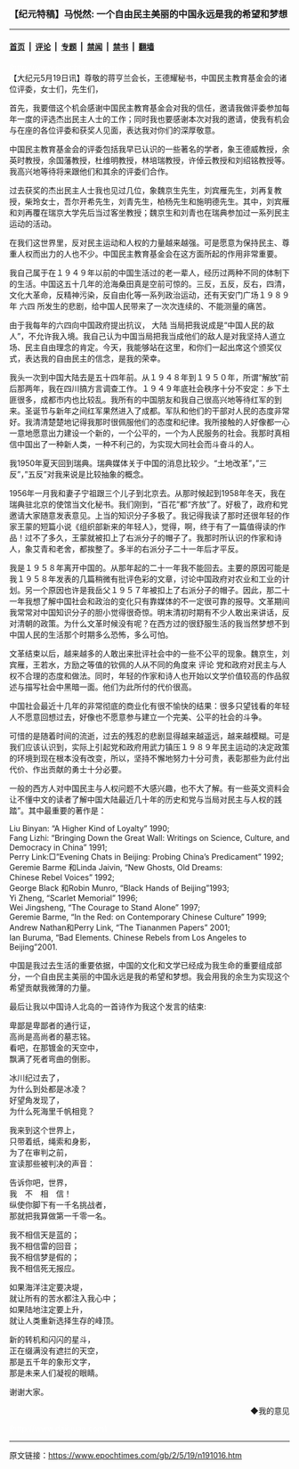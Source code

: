 ### 【纪元特稿】马悦然: 一个自由民主美丽的中国永远是我的希望和梦想

---

#### [首页](../../../..?n191016) &nbsp;|&nbsp; [评论](../../../../../epoch-comment?n191016) &nbsp;|&nbsp; [专题](../../../../../epoch-special?n191016) &nbsp;|&nbsp; [禁闻](../../../../../epoch-news?n191016) &nbsp;|&nbsp; [禁书](../../../../../books?n191016) &nbsp;|&nbsp; [翻墙](https://github.com/gfw-breaker/nogfw/blob/master/README.md?n191016)


<div class="post_content" id="artbody" itemprop="articleBody">
 <!-- article content begin -->
 <p>
  <font color="#ffffff">
   (http://www.epochtimes.com)
  </font>
  <br/>
  【大纪元5月19日讯】尊敬的蒋亨兰会长，王德耀秘书，中国民主教育基金会的诸位评委，女士们，先生们，
 </p>
 <p>
  首先，我要借这个机会感谢中国民主教育基金会对我的信任，邀请我做评委参加每年一度的评选杰出民主人士的工作；同时我也要感谢本次对我的邀请，使我有机会与在座的各位评委和获奖人见面，表达我对你们的深厚敬意。
 </p>
 <p>
  中国民主教育基金会的评委包括我早已认识的一些著名的学者，象王德威教授，余英时教授，余国藩教授，杜维明教授，林培瑞教授，许倬云教授和刘绍铭教授等。我高兴地等待将来跟他们和其余的评委们合作。
 </p>
 <p>
  过去获奖的杰出民主人士我也见过几位，象魏京生先生，刘宾雁先生，刘再复教授，柴玲女士，吾尔开希先生，刘青先生，柏杨先生和施明德先生。其中，刘宾雁和刘再覆在瑞京大学先后当过客坐教授；魏京生和刘青也在瑞典参加过一系列民主运动的活动。
 </p>
 <p>
  在我们这世界里，反对民主运动和人权的力量越来越强。可是愿意为保持民主、尊重人权而出力的人也不少。中国民主教育基金会在这方面所起的作用非常重要。
 </p>
 <p>
  我自己属于在１９４９年以前的中国生活过的老一辈人，经历过两种不同的体制下的生活。中国这五十几年的沧海桑田真是空前可惊的。三反，五反，反右，四清，文化大革命，反精神污染，反自由化等一系列政治运动，还有天安门广场１９８９年
  <ok href="nf1102.htm">
   六四
  </ok>
  所发生的悲剧，给中国人民带来了一次次连续的、不能测量的痛苦。
 </p>
 <p>
  由于我每年的六四向中国政府提出抗议，
  <ok href="nsc413.htm">
   大陆
  </ok>
  当局把我说成是“中国人民的敌人”，不允许我入境。我自己认为中国当局把我当成他们的敌人是对我坚持人道立场、民主自由理念的肯定。今天，我能够站在这里，和你们一起出席这个颁奖仪式，表达我的自由民主的信念，是我的荣幸。
 </p>
 <p>
  我头一次到中国大陆去是五十四年前。从１９４８年到１９５０年，所谓“解放”前后那两年，我在四川搞方言调查工作。１９４９年底社会秩序十分不安定：乡下土匪很多，成都市内也比较乱。我所有的中国朋友和我自己很高兴地等待红军的到来。圣诞节与新年之间红军果然进入了成都。军队和他们的干部对人民的态度非常好。我清清楚楚地记得我那时很佩服他们的态度和纪律。我所接触的人好像都一心一意地愿意出力建设一个新的，一个公平的，一个为人民服务的社会。我那时真相信中国出了一种新人类，一种不利己的，为实现大同社会而斗奋斗的人。
 </p>
 <p>
  我1950年夏天回到瑞典。瑞典媒体关于中国的消息比较少。“土地改革”，”三反”，”五反”对我来说是比较抽象的概念。
 </p>
 <p>
  1956年一月我和妻子宁祖跟三个儿子到北京去。从那时候起到1958年冬天，我在瑞典驻北京的使馆当文化秘书。我们刚到，“百花”都“齐放”了。好极了，政府和党邀请大家随意发表意见。上当的知识分子多极了。我记得我读了那时还很年轻的作家王蒙的短篇小说《组织部新来的年轻人》，觉得，啊，终于有了一篇值得读的作品！过不了多久，王蒙就被扣上了右派分子的帽子了。我那时所认识的作家和诗人，象艾青和老舍，都挨整了。多半的右派分子二十一年后才平反。
 </p>
 <p>
  我是１９５８年离开中国的。从那年起的二十一年我不能回去。主要的原因可能是我１９５８年发表的几篇稍微有批评色彩的文章，讨论中国政府对农业和工业的计划。另一个原因也许是我岳父１９５７年被扣上了右派分子的帽子。因此，那二十一年我想了解中国社会和政治的变化只有靠媒体的不一定很可靠的报导。文革期间我常常对中国知识分子的胆小觉得很奇惊。明末清初时期有不少人敢出来讲话，反对清朝的政策。为什么文革时候没有呢？在西方过的很舒服生活的我当然梦想不到中国人民的生活那个时期多么恐怖，多么可怕。
 </p>
 <p>
  文革结束以后，越来越多的人敢出来批评社会中的一些不公平的现象。魏京生，刘宾雁，王若水，方励之等值的钦佩的人从不同的角度来
  <ok href="nccomment.htm">
   评论
  </ok>
  党和政府对民主与人权不合理的态度和做法。同时，年轻的作家和诗人也开始以文学价值较高的作品叙述与描写社会中黑暗一面。他们为此所付的代价很高。
 </p>
 <p>
  中国社会最近十几年的非常彻底的商业化有很不愉快的结果：很多只望钱看的年轻人不愿意回想过去，好像也不愿意参与建立一个完美、公平的社会的斗争。
 </p>
 <p>
  可惜的是随着时间的流逝，过去的残忍的悲剧显得越来越遥远，越来越模糊。可是我们应该认识到，实际上引起党和政府用武力镇压１９８９年民主运动的决定政策的环境到现在根本没有改变，所以，坚持不懈地努力十分可贵，表彰那些为此付出代价、作出贡献的勇士十分必要。
 </p>
 <p>
  一般的西方人对中国民主与人权问题不大感兴趣，也不大了解。有一些英文资料会让不懂中文的读者了解中国大陆最近几十年的历史和党与当局对民主与人权的践踏”。其中最重要的著作是：
 </p>
 <p>
  Liu Binyan: “A Higher Kind of Loyalty” 1990;
  <br/>
  Fang Lizhi: “Bringing Down the Great Wall: Writings on Science, Culture, and Democracy in China” 1991;
  <br/>
  Perry Link:□”Evening Chats in Beijing: Probing China’s Predicament” 1992;
  <br/>
  Geremie Barme 和Linda Jaivin, “New Ghosts, Old Dreams:
  <br/>
  Chinese Rebel Voices” 1992;
  <br/>
  George Black 和Robin Munro, “Black Hands of Beijing”1993;
  <br/>
  Yi Zheng, “Scarlet Memorial” 1996;
  <br/>
  Wei Jingsheng, “The Courage to Stand Alone” 1997;
  <br/>
  Geremie Barme, “In the Red: on Contemporary Chinese Culture” 1999;
  <br/>
  Andrew Nathan和Perry Link, “The Tiananmen Papers” 2001;
  <br/>
  Ian Buruma, “Bad Elements. Chinese Rebels from Los Angeles to Beijing”2001.
 </p>
 <p>
  中国是我过去生活的重要依据，中国的文化和文学已经成为我生命的重要组成部分，一个自由民主美丽的中国永远是我的希望和梦想。我会用我的余生为实现这个希望贡献我微薄的力量。
 </p>
 <p>
  最后让我以中国诗人北岛的一首诗作为我这个发言的结束:
 </p>
 <p>
  卑鄙是卑鄙者的通行证，
  <br/>
  高尚是高尚者的墓志铭。
  <br/>
  看吧，在那镀金的天空中，
  <br/>
  飘满了死者弯曲的倒影。
 </p>
 <p>
  冰川纪过去了，
  <br/>
  为什么到处都是冰凌？
  <br/>
  好望角发现了，
  <br/>
  为什么死海里千帆相竞？
 </p>
 <p>
  我来到这个世界上，
  <br/>
  只带着纸，绳索和身影，
  <br/>
  为了在审判之前，
  <br/>
  宣读那些被判决的声音：
 </p>
 <p>
  告诉你吧，世界，
  <br/>
  我　不　相　信！
  <br/>
  纵使你脚下有一千名挑战者，
  <br/>
  那就把我算做第一千零一名。
 </p>
 <p>
  我不相信天是蓝的；
  <br/>
  我不相信雷的回音；
  <br/>
  我不相信梦是假的；
  <br/>
  我不相信死无报应。
 </p>
 <p>
  如果海洋注定要决堤，
  <br/>
  就让所有的苦水都注入我心中；
  <br/>
  如果陆地注定要上升，
  <br/>
  就让人类重新选择生存的峰顶。
 </p>
 <p>
  新的转机和闪闪的星斗，
  <br/>
  正在缀满没有遮拦的天空，
  <br/>
  那是五千年的象形文字，
  <br/>
  那是未来人们凝视的眼睛。
 </p>
 <p>
  谢谢大家。
 </p>
 <div align="right">
  <ok href="sendmail.asp?p=pinglunfankui&amp;subject=评论文章读者反馈&amp;body=您好﹐我读了贵网站的文章《【纪元专栏】马悦然:" 一个自由民主美丽的中国永远是我的希望和梦想》后﹐="">
   ◆我的意见
  </ok>
 </div>
 <p>
  <font color="#ffffff">
   (http://www.dajiyuan.com)
  </font>
 </p>
 <!-- article content end -->
 <div id="below_article_ad">
 </div>
</div>


---

原文链接：https://www.epochtimes.com/gb/2/5/19/n191016.htm